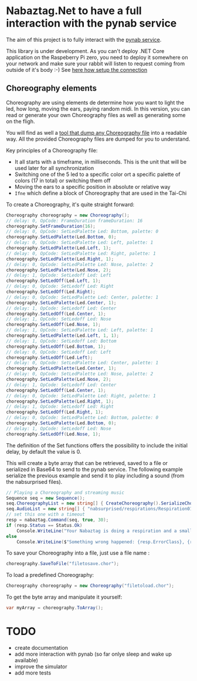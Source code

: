 # Nabaztag.Net to have a full interaction with the pynab service

The aim of this project is to fully interact with the [pynab service](https://github.com/nabaztag2018/pynab).

This library is under development. As you can't deploy .NET Core application on the Raspeberry Pi zero, you need to deploy it somewhere on your network and make sure your rabbit will listen to request coming from outside of it's body :-) See [here how setup the connection](https://github.com/nabaztag2018/pynab/issues/101)

## Choreography elements

Choreography are using elements de determine how you want to light the led, how long, moving the ears, paying random midi. In this version, you can read or generate your own Choreography files as well as generating some on the fligh.

You will find as well a [tool that dump any Choreography file](./Util/README.md) into a readable way. All the provided Choreography files are dumped for you to understand.

Key principles of a Choreography file:
- It all starts with a timeframe, in milliseconds. This is the unit that will be used later for all synchronization
- Switching one of the 5 led to a specific color ort a specific palette of colors (17 in total) or switching them off
- Moving the ears to a specific position in absolute or relative way
- ```Ifne``` which define a block of Choreography that are  used in the Tai-Chi

To create a Choreography, it's quite straight forward:

```csharp
Choreography choreography = new Choreography();
// delay: 0, OpCode: FrameDuration frameDuration: 16
choreography.SetFrameDuration(16);
// delay: 0, OpCode: SetLedPalette Led: Bottom, palette: 0
choreography.SetLedPalette(Led.Bottom, 0);
// delay: 0, OpCode: SetLedPalette Led: Left, palette: 1
choreography.SetLedPalette(Led.Left, 1);
// delay: 0, OpCode: SetLedPalette Led: Right, palette: 1
choreography.SetLedPalette(Led.Right, 1);
// delay: 0, OpCode: SetLedPalette Led: Nose, palette: 2
choreography.SetLedPalette(Led.Nose, 2);
// delay: 1, OpCode: SetLedoff Led: Left
choreography.SetLedOff(Led.Left, 1);
// delay: 0, OpCode: SetLedoff Led: Right
choreography.SetLedOff(Led.Right);
// delay: 0, OpCode: SetLedPalette Led: Center, palette: 1
choreography.SetLedPalette(Led.Center, 1);
// delay: 1, OpCode: SetLedoff Led: Center
choreography.SetLedOff(Led.Center, 1);
// delay: 1, OpCode: SetLedoff Led: Nose
choreography.SetLedOff(Led.Nose, 1);
// delay: 1, OpCode: SetLedPalette Led: Left, palette: 1
choreography.SetLedPalette(Led.Left, 1, 1);
// delay: 1, OpCode: SetLedoff Led: Bottom
choreography.SetLedOff(Led.Bottom, 1);
// delay: 0, OpCode: SetLedoff Led: Left
choreography.SetLedOff(Led.Left);
// delay: 0, OpCode: SetLedPalette Led: Center, palette: 1
choreography.SetLedPalette(Led.Center, 1);
// delay: 0, OpCode: SetLedPalette Led: Nose, palette: 2
choreography.SetLedPalette(Led.Nose, 2);
// delay: 1, OpCode: SetLedoff Led: Center
choreography.SetLedOff(Led.Center, 1);
// delay: 0, OpCode: SetLedPalette Led: Right, palette: 1
choreography.SetLedPalette(Led.Right, 1);
// delay: 1, OpCode: SetLedoff Led: Right
choreography.SetLedOff(Led.Right, 1);
// delay: 0, OpCode: SetLedPalette Led: Bottom, palette: 0
choreography.SetLedPalette(Led.Bottom, 0);
// delay: 1, OpCode: SetLedoff Led: Nose
choreography.SetLedOff(Led.Nose, 1);
```

The definition of the Set functions offers the possibility to include the initial delay, by default the value is 0.

This will create a byte array that can be retrieved, saved to a file or serialized in Base64 to send to the pynab service. The following example serialize the previous example and send it to play including a sound (from the nabsurprised files).

```csharp
// Playing a Choreography and streaming music
Sequence seq = new Sequence();
seq.ChoreographyList = new string[] { CreateChoreography().SerializeChoreography() };
seq.AudioList = new string[] { "nabsurprised/respirations/Respiration01.mp3" };
// set this one with a timeout
resp = nabaztag.Command(seq, true, 30);
if (resp.Status == Status.Ok)
    Console.WriteLine("Your Nabaztag is doing a respiration and a small choreography");
else
    Console.WriteLine($"Something wrong happened: {resp.ErrorClass}, {resp.ErrorMessage}");
```

To save your Choreography into a file, just use a file name :

```csharp
choreography.SaveToFile("filetosave.chor");
```

To load a predefined Choreography:

```csharp
Choreography choreography = new Choreography("filetoload.chor");
```

To get the byte array and manipulate it yourself:
```csharp
var myArray = choreography.ToArray();
```



# TODO

- create documentation
- add more interaction with pynab (so far onlye sleep and wake up available)
- improve the simulator
- add more tests
